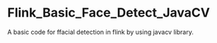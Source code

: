 # Flink_Basic_Face_Detect_JavaCV
A basic code for ffacial detection in flink by using javacv library.
